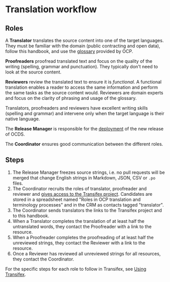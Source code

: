 # Translation workflow

## Roles

A **Translator** translates the source content into one of the target languages. They must be familiar with the domain (public contracting and open data), follow this handbook, and use the [glossary](terminology) provided by OCP.

**Proofreaders** proofread translated text and focus on the quality of the writing (spelling, grammar and punctuation). They typically don't need to look at the source content.

**Reviewers** review the translated text to ensure it is *functional*. A functional translation enables a reader to access the same information and perform the same tasks as the source content would. Reviewers are domain experts and focus on the clarity of phrasing and usage of the glossary.

Translators, proofreaders and reviewers have excellent writing skills (spelling and grammar) and intervene only when the target language is their native language.

The **Release Manager** is responsible for the [deployment](../technical/deployment) of the new release of OCDS.

The **Coordinator** ensures good communication between the different roles.

## Steps

1. The Release Manager freezes source strings, i.e. no pull requests will be merged that change English strings in Markdown, JSON, CSV or  `.po` files.
1. The Coordinator recruits the roles of translator, proofreader and reviewer and [gives access to the Transifex project](../using_transifex#control-access-permissions). Candidates are stored in a spreadsheet named "Roles in OCP translation and terminology processes" and in the CRM as contacts tagged "translator".
1. The Coordinator sends translators the links to the Transifex project and to this handbook.
1. When a Translator completes the translation of at least half the untranslated words, they contact the Proofreader with a link to the resource.
1. When a Proofreader completes the proofreading of at least half the unreviewed strings, they contact the Reviewer with a link to the resource.
1. Once a Reviewer has reviewed all unreviewed strings for all resources, they contact the Coordinator.

For the specific steps for each role to follow in Transifex, see [Using Transifex](using_transifex).
